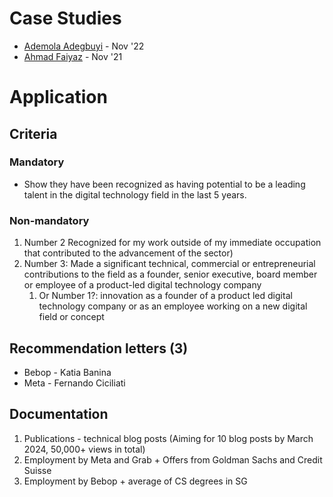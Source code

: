 
# Case Studies
- [Ademola Adegbuyi](https://medium.com/@ooade/my-experience-applying-for-a-global-talent-visa-95d906e06925) - Nov '22
- [Ahmad Faiyaz](https://faiyaz26.medium.com/how-did-i-get-uk-tier-1-global-talent-visa-3a9a5ecb4e73) - Nov '21

# Application
## Criteria

### Mandatory

- Show they have been recognized as having potential to be a leading talent in the digital technology field in the last 5 years.

### Non-mandatory

1. Number 2 Recognized for my work outside of my immediate occupation that contributed to the advancement of the sector)
2. Number 3: Made a significant technical, commercial or entrepreneurial contributions to the field as a founder, senior executive, board member or employee of a product-led digital technology company
	1. Or Number 1?: innovation as a founder of a product led digital technology company or as an employee working on a new digital field or concept

## Recommendation letters (3)

- Bebop - Katia Banina
- Meta - Fernando Ciciliati

## Documentation

1. Publications - technical blog posts (Aiming for 10 blog posts by March 2024, 50,000+ views in total)
2. Employment by Meta and Grab + Offers from Goldman Sachs and Credit Suisse 
3. Employment by Bebop + average of CS degrees in SG
